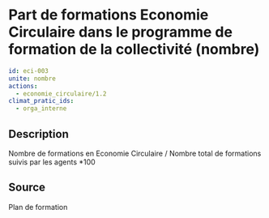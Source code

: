 # Part de formations Economie Circulaire dans le programme de formation de la collectivité (nombre)
```yaml
id: eci-003
unite: nombre
actions:
  - economie_circulaire/1.2
climat_pratic_ids:
  - orga_interne
```
## Description
Nombre de formations en Economie Circulaire / Nombre total de formations suivis par les agents *100

## Source
Plan de formation

